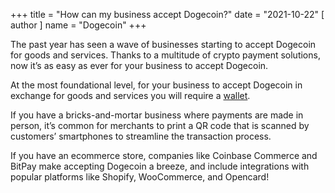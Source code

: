+++
title = "How can my business accept Dogecoin?"
date = "2021-10-22"
[ author ]
  name = "Dogecoin"
+++

The past year has seen a wave of businesses starting to accept Dogecoin for goods and services. Thanks to a multitude of crypto payment solutions, now it’s as easy as ever for your business to accept Dogecoin.  

At the most foundational level, for your business to accept Dogecoin in exchange for goods and services you will require a [wallet](/dogepedia/articles/how-do-i-get-a-wallet).

If you have a bricks-and-mortar business where payments are made in person, it’s common for merchants to print a QR code that is scanned by customers’ smartphones to streamline the transaction process.  

If you have an ecommerce store, companies like Coinbase Commerce and BitPay make accepting Dogecoin a breeze, and include integrations with popular platforms like Shopify, WooCommerce, and Opencard!